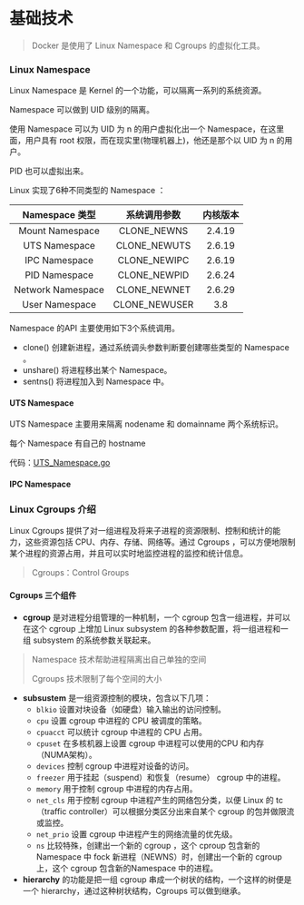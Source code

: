 # 基础技术

> Docker 是使用了 Linux Namespace 和 Cgroups 的虚拟化工具。



### Linux Namespace

Linux Namespace 是 Kernel 的一个功能，可以隔离一系列的系统资源。

Namespace 可以做到 UID 级别的隔离。

使用 Namespace 可以为 UID 为 n 的用户虚拟化出一个 Namespace，在这里面，用户具有 root 权限，而在现实里(物理机器上)，他还是那个以 UID 为 n 的用户。

PID 也可以虚拟出来。



Linux 实现了6种不同类型的 Namespace ：

|  Namespace 类型   | 系统调用参数  | 内核版本 |
| :---------------: | :-----------: | :------: |
|  Mount Namespace  |  CLONE_NEWNS  |  2.4.19  |
|   UTS Namespace   | CLONE_NEWUTS  |  2.6.19  |
|   IPC Namespace   | CLONE_NEWIPC  |  2.6.19  |
|   PID Namespace   | CLONE_NEWPID  |  2.6.24  |
| Network Namespace | CLONE_NEWNET  |  2.6.29  |
|  User Namespace   | CLONE_NEWUSER |   3.8    |

 

Namespace 的API 主要使用如下3个系统调用。

- clone() 创建新进程，通过系统调头参数判断要创建哪些类型的 Namespace 。
- unshare() 将进程移出某个 Namespace。
- sentns() 将进程加入到 Namespace 中。



#### UTS Namespace

UTS Namespace 主要用来隔离 nodename 和 domainname 两个系统标识。

每个 Namespace 有自己的 hostname

代码：[UTS_Namespace.go](https://github.com/xiejicheng/mydocker/blob/master/notes/CH02/UTS_Namespace.go)



#### IPC Namespace



### Linux Cgroups 介绍

Linux Cgroups 提供了对一组进程及将来子进程的资源限制、控制和统计的能力，这些资源包括 CPU、内存、存储、网络等。通过 Cgroups ，可以方便地限制某个进程的资源占用，并且可以实时地监控进程的监控和统计信息。

> Cgroups：Control Groups



#### Cgroups 三个组件

- **cgroup** 是对进程分组管理的一种机制，一个 cgroup 包含一组进程，并可以在这个 cgroup 上增加 Linux subsystem 的各种参数配置，将一组进程和一组 subsystem 的系统参数关联起来。

> Namespace 技术帮助进程隔离出自己单独的空间
>
> Cgroups 技术限制了每个空间的大小

- **subsustem** 是一组资源控制的模块，包含以下几项：
  - `blkio` 设置对块设备（如硬盘）输入输出的访问控制。
  - `cpu` 设置 cgroup 中进程的 CPU 被调度的策略。
  - `cpuacct` 可以统计 cgroup 中进程的 CPU 占用。
  - `cpuset` 在多核机器上设置 cgroup 中进程可以使用的CPU 和内存（NUMA架构）。
  - `devices` 控制 cgroup 中进程对设备的访问。
  - `freezer` 用于挂起（suspend）和恢复（resume） cgroup 中的进程。
  - `memory` 用于控制 cgroup 中进程的内存占用。
  - `net_cls` 用于控制 cgroup 中进程产生的网络包分类，以便 Linux 的 tc （traffic controller）可以根据分类区分出来自某个 cgroup 的包并做限流或监控。
  - `net_prio` 设置 cgroup 中进程产生的网络流量的优先级。
  - `ns`  比较特殊，创建出一个新的 cgroup ，这个 cproup 包含新的 Namespace 中 fock 新进程（NEWNS）时，创建出一个新的 cgroup 上，这个 cgroup 包含新的Namespace 中的进程。
- **hierarchy** 的功能是把一组 cgroup 串成一个树状的结构，一个这样的树便是一个 hierarchy，通过这种树状结构，Cgroups 可以做到继承。

